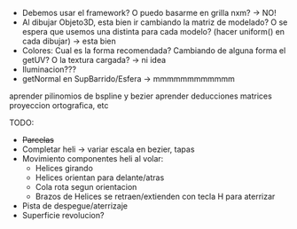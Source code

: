 - Debemos usar el framework? O puedo basarme en grilla nxm? -> NO!
- Al dibujar Objeto3D, esta bien ir cambiando la matriz de modelado? O se espera que usemos una distinta para cada modelo? (hacer uniform() en cada dibujar) -> esta bien
- Colores: Cual es la forma recomendada? Cambiando de alguna forma el getUV? O la textura cargada? -> ni  idea
- Iluminacion???
- getNormal en SupBarrido/Esfera -> mmmmmmmmmmmm

aprender pilinomios de bspline y bezier
aprender deducciones matrices proyeccion ortografica, etc



TODO:
- ~~Parcelas~~
- Completar heli -> variar escala en bezier, tapas
- Movimiento componentes heli al volar:
    - Helices girando
    - Helices orientan para delante/atras
    - Cola rota segun orientacion
    - Brazos de Helices se retraen/extienden con tecla H para aterrizar
- Pista de despegue/aterrizaje
- Superficie revolucion?